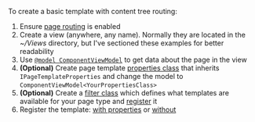 To create a basic template with content tree routing:

1. Ensure [page routing](https://github.com/kentico-ericd/xperience-template-samples/blob/master/BlankCore/Startup.cs#L39) is enabled
1. Create a view (anywhere, any name). Normally they are located in the _~/Views_ directory, but I've sectioned these examples for better readability
1. Use [`@model ComponentViewModel`](https://github.com/kentico-ericd/xperience-template-samples/blob/master/BlankCore/BasicTemplate/_AltTemplate.cshtml#L9) to get data about the page in the view
1. __(Optional)__ Create page template [properties class](https://github.com/kentico-ericd/xperience-template-samples/blob/master/BlankCore/BasicTemplate/BasicTemplateProperties.cs) that inherits `IPageTemplateProperties` and change the model to `ComponentViewModel<YourPropertiesClass>`
1. __(Optional)__ Create a [filter class](https://github.com/kentico-ericd/xperience-template-samples/blob/master/BlankCore/BasicTemplate/BasicTemplateFilter.cs) which defines what templates are available for your page type and [register](https://github.com/kentico-ericd/xperience-template-samples/blob/master/BlankCore/Startup.cs#L59) it
1. Register the template: [with properties](https://github.com/kentico-ericd/xperience-template-samples/blob/master/BlankCore/Registrations.cs#L8) or [without](https://github.com/kentico-ericd/xperience-template-samples/blob/master/BlankCore/Registrations.cs#L13)

